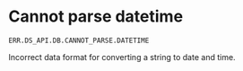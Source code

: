 # Cannot parse datetime

`ERR.DS_API.DB.CANNOT_PARSE.DATETIME`

Incorrect data format for converting a string to date and time.

